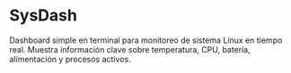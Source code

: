 # SysDash
Dashboard simple en terminal para monitoreo de sistema Linux en tiempo real. Muestra información clave sobre temperatura, CPU, batería, alimentación y procesos activos.
